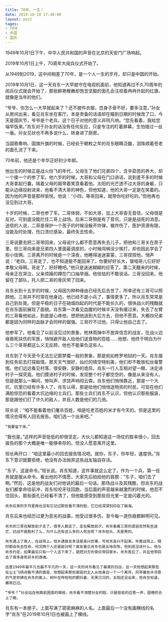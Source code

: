 ```yaml
---
title: 70年，一生！
date: 2019-10-10 17:40:00
layout: post
tages:
- 70年
- 中国
- 国庆
---
```


  1949年10月1日下午，中华人民共和国的声音在北京的天安门广场响起。
  
  2019年10月1日上午，70周年大阅兵仪式开始了。
  
  从1949到2019，这中间相差了70年，是一个人一生的岁月，却只是中国的开始。
  
  2019年10月1日，这一天肖东一大早就守在电视机面前，他知道再过不久70周年的阅兵仪式就会开始了，那些鲜艳稚嫩却饱含坚毅的面孔会注视着冉冉升起的红旗，就像是当年的他们。
  
  “爷爷，你怎么一大早就起来了？还不披件衣服，您身子骨不好，要多注意。”孙女从房间出来，看见肖东坐在客厅。本是责备的话语却在瞄到日期的时候改了口，今天是国庆节，爷爷是个老兵，这个日子对他的意义非同凡响。“您先看着，我给您端早饭来。”肖东对于孙女的话没有任何反应，只是专注的盯着屏幕，生怕错过一丝一毫。孙女见状也不再多说什么，转身进了厨房。
  
  当国歌奏响、国旗升旗的时候，已经处于朝枚之年的肖东眼睛泛酸，泪珠顺着苍老的面孔流了下来。
  
  70年前，他还是个年华正好的少年郎。
  
  他出生的时候正是战火纷飞的年代，父母生了他们兄弟四个，含辛茹苦的养大，却一个接一个的参了军。他六岁的时候，大哥和父母在门口讲话，说到差不多的时候大哥拿起行囊，隔着父母的肩带着笑意看着他。太阳的光芒透不过大哥的身躯，只能从边缘投射进来，他看不清大哥的神色，但他知道，他的大哥一定是在笑着的。因为他的声音是那样愉悦。他说：“小四，等哥回来，就带你吃好吃的。”但他再也没见到过大哥。
  
  十岁的时候，二哥也参了军。二哥体弱，不如大哥，加上大哥杳无音信，父母很是反对。可到底没能拦住二哥上战场。后来二哥倒是有了音讯，只是是战死的消息。送信的人说，二哥是保护一个孩子的时候没躲开炸弹，被炸伤了，医护资源有限，没能及时处理，伤口溃烂感染，最终失去性命。
  
  三哥说要去把二哥带回来，父母说什么都不愿意再失去儿子，把他和三哥关在房子里。但三哥向来是兄弟四人里面最调皮的，小时候闯祸没少挨打，却也因此学会了些小伎俩。三哥离开的时候是一个深夜，他睡得迷迷蒙蒙，三哥捏捏他，悄声说：“老四，三哥走了，也不知道能不能回来了。你要好好长大，替咱哥儿仨好好孝敬父母啊。哥走了，好好睡吧。”他只是迷迷糊糊的应答了。第二天醒来的时候，母亲正在哭泣，父亲烦躁的蹲在门口抽旱烟。他怯怯的不敢说话。三哥没回来，他留在了部队，托人把二哥的骨灰带了回来。
  
  肖东长到十五岁的时候，父母因为种种缘由已经先后去世了，所幸还有三哥可以照顾他。三哥并不时常在他身边，他已经不是小兵了，事情更多了。所以肖东常常是自己到处晃。但是平稳的日子在硝烟四起的时代是不能长久的，很快战火的残酷就在肖东面前展现了面貌。肖东第一次看见血腥的时候半天没有缓过来，失去了左臂的三哥看他如此，到底是心疼他，想把他送到大后方去，但他不愿意。大概四兄弟都是因为同样的血脉才会同样的倔强。三哥拧不过他，只得让他自己去了。
  
  他参军了。他看见了以前没见过的景象，枪林雨弹中不放弃信念的战友，在战火边缘救死扶伤的军医，悄悄避开敌人给他们送食物的百姓……他想，他终于明白为什么三个哥哥都这么义无反顾，他也不能辜负这些人。
  
  肖东到了今天至今无法忘记那梦魇一般的景象，那是宛如修罗地狱的一天。肖东接到任务前去打探敌情。那天天气很好，灿烂的晴空特别美，他们却不敢放松丝毫警惕。他们远远看见村落，很安静，安静的诡异。肖东一行人互相对望一眼，决定进村子一探究竟。他们摸进村子的时候，发现整个村子都空空的，像是从来没有人。但是就那么一瞬间，惨叫声、求饶声响彻云霄。肖东他们悄悄靠近，那是一个大坑，坑里已经有许多人了，肖东认得，那是给他们悄悄送物资的村民，可现在他们满脸惊恐的看着大坑边缘的士兵们。那些士兵们肖东不认识，但他认识那些服装，那是跟他们打了许久的敌人，并且人数是他们的几倍。
  
  班长说：“咱不能看着他们屠杀百姓，咱是吃老百姓的米才有今天的。但是这里的情况也得有人回去报告。咱们选一个出来吧。”
  
    “我要留下来。”
    
   “我也是。”这样的声音低低的却很坚定。大伙儿都知道这一场仗的胜率很小，回去报告的那个大概是唯一能够幸存的。但没人愿意离开这里。
   
   班长再开口：“咱这里最小的回去报告情况吧。就你，东子，你年轻，速度快。”肖东下意识就要拒绝，他没有办法抛弃这些战友独自存活。
   
“东子，这是命令。”班长说。肖东知道，这件事就这么定了，作为一个兵，第一任务就是服从命令。看出他的不情愿，大家先后拍拍他的肩膀：“东子，咱们去了啊。”然后，这是他的战友们对他说的最后一句话。那场战斗及其残酷，但肖东的战友们都拿命往前冲，肖东咬咬牙往回跑，当后面的声音越来越激烈的时候，他忍不住回头，那些面孔已经看不清了，但他能感受到那些目光里一定是闪着光的。

    肖东后来的岁月里再也没有忘记过那些看不清的脸，它已经深深刻印在了脑海。
    
肖东后来也经历过更为恶劣的战事，他受过很多伤，至今每一道伤痕都鲜明可见。

    肖东的三哥在解放前夕走了。很多人都走了，走在解放前夕。肖东看着三哥的遗容突然有些迷茫，抗战不是胜利了么，为什么还有这么多的人死去呢？肖东抬头，天是黑的。
    
    肖东遇上了故人，在战场上。他乡遇故友本该是高兴的事，可肖东高兴不起来。毕竟战场上，随时都会失去性命，何况两个人还是敌对呢？故友看见肖东也是五味杂陈，但到底没说什么。他与肖东约定，如果最后只有一个人活下来了，就把对方的骨灰带回家乡。肖东答应了，并且他带回去了很多身死异乡的游魂。
    
    这是1949年最平凡也最不平凡的一天，这一天的肖东看见了最美的日出，这一天他想起来那些在尘土飞扬间看不清的面容，他想起来那些面容的主人从他身边一个一个离开。风带着些许凉意的气息吹拂在肖东的面上，树叶在哗啦啦的颤抖着，天黑沉沉的，太阳还没出来，但肖东知道，暴雨已过。
    
    “爷爷？”孙女站在他面前困惑的喊他，肖东看不清楚孙女的脸，只是低低的应答一声，困倦的合上了眼。
    
   肖东有一本册子，上面写满了密密麻麻的人名。上面最后一个没有画横线的名字“肖东”在2019年10月1日也被画上了横线。
   